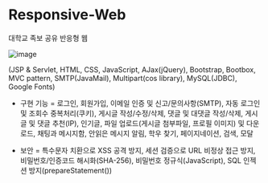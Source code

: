 # Responsive-Web
대학교 족보 공유 반응형 웹

![image](https://user-images.githubusercontent.com/59761622/122669164-066f0b00-d1f7-11eb-9766-9705fbc8f784.png)


(JSP & Servlet, HTML, CSS, JavaScript, AJax(jQuery), Bootstrap, Bootbox, MVC pattern, SMTP(JavaMail), Multipart(cos library), MySQL(JDBC), Google Fonts)

* 구현 기능
= 로그인, 회원가입, 이메일 인증 및 신고/문의사항(SMTP), 자동 로그인 및 조회수 중복처리(쿠키), 게시글 작성/수정/삭제, 댓글 및 대댓글 작성/삭제, 게시글 및 댓글 추천(IP), 인기글, 파일 업로드(게시글 첨부파일, 프로필 이미지) 및 다운로드, 채팅과 메시지함, 안읽은 메시지 알림, 학우 찾기, 페이지네이션, 검색, 모달

* 보안
= 특수문자 치환으로 XSS 공격 방지, 세션 검증으로 URL 비정상 접근 방지, 비밀번호/인증코드 해시화(SHA-256), 비밀번호 정규식(JavaScript), SQL 인젝션 방지(prepareStatement())
